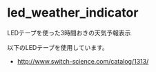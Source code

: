 led_weather_indicator
============
LEDテープを使った3時間おきの天気予報表示

以下のLEDテープを使用しています。
* http://www.switch-science.com/catalog/1313/

